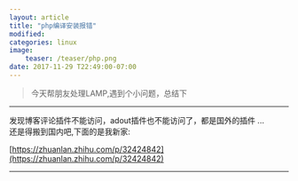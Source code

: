 ```yaml
---
layout: article  
title: "php编译安装报错"  
modified: 
categories: linux 
image:  
    teaser: /teaser/php.png  
date: 2017-11-29 T22:49:00-07:00  
---   
```


> 今天帮朋友处理LAMP,遇到个小问题，总结下    

---    

发现博客评论插件不能访问，adout插件也不能访问了，都是国外的插件 ...     
还是得搬到国内吧,下面的是我新家:      
  
[https://zhuanlan.zhihu.com/p/32424842](https://zhuanlan.zhihu.com/p/32424842)    
     
---   
